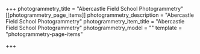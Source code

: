 +++
photogrammetry_title = "Abercastle Field School Photogrammetry"
[[photogrammetry_page_items]]
photogrammetry_description = "Abercastle Field School Photogrammetry"
photogrammetry_item_title = "Abercastle Field School Photogrammetry"
photogrammetry_model = ""
template = "photogrammetry-page-items"

+++
